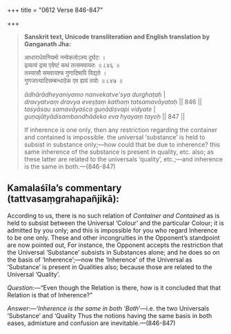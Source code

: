 +++
title = "0612 Verse 846-847"

+++
> **Sanskrit text, Unicode transliteration and English translation by Ganganath Jha:** 
>
> आधाराधेयनियमो नन्वेकत्वेऽस्य दुर्घटः ।  
> द्रव्यत्वं द्रव्य एवेष्टं कथं तत्समवायतः ॥ ८४६ ॥  
> तस्यासौ समवायश्च गुणादिष्वपि विद्यते ।  
> गुणजात्यादिसम्बन्धादेक एव ह्ययं तयोः ॥ ८४७ ॥ 
>
> *ādhārādheyaniyamo nanvekatve'sya durghaṭaḥ* \|  
> *dravyatvaṃ dravya eveṣṭaṃ kathaṃ tatsamavāyataḥ* \|\| 846 \|\|  
> *tasyāsau samavāyaśca guṇādiṣvapi vidyate* \|  
> *guṇajātyādisambandhādeka eva hyayaṃ tayoḥ* \|\| 847 \|\| 
>
> If inherence is one only, then any restriction regarding the container and contained is impossible. the universal ‘substance’ is held to subsist in substance only;—how could that be due to inherence? this same inherence of the substance is present in quality, etc. also; as these latter are related to the universals ‘quality’, etc.;—and inherence is the same in both.—(846-847)



## Kamalaśīla’s commentary (tattvasaṃgrahapañjikā):

According to us, there is no such relation of *Container and Contained* as is held to subsist between the Universal ‘Colour’ and the particular Colour; it is admitted by you only; and this is impossible for you who regard Inherence to be one only. These and other incongruities in the Opponent’s standpoint are now pointed out, For instance, the Opponent accepts the restriction that the Universal ‘Substance’ subsists in Substances alone; and he does so on the basis of ‘Inherence’;—now the ‘Inherence’ of the Universal as ‘Substance’ is present in Qualities also; because those are related to the Universal ‘Quality’.

*Question*:—“Even though the Relation is there, how is it concluded that that Relation is that of Inherence?”

*Answer*:—‘*Inherence is the same in both* ‘*Both*’—i.e. the two Universals ‘Substance’ and ‘Quality Thus the notions having the same basis in both eases, admixture and confusion are inevitable.—(846-847)


